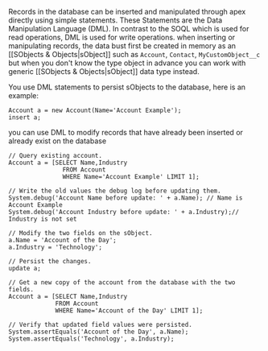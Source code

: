 Records in the database can be inserted and manipulated through apex directly using simple statements. These Statements are the Data Manipulation Language (DML). In contrast to the SOQL which is used for read operations, DML is used for write operations. 
when inserting or manipulating records, the data bust first be created in memory as an [[SObjects & Objects|sObject]] such as `Account`, `Contact`, `MyCustomObject__c` but when you don't know the type object in advance you can work with generic [[SObjects & Objects|sObject]] data type instead.

You use DML statements to persist sObjects to the database, here is an example:
```
Account a = new Account(Name='Account Example');
insert a;
```
you can use DML to modify records that have already been inserted or already exist on the database 
```
// Query existing account.
Account a = [SELECT Name,Industry 
               FROM Account 
               WHERE Name='Account Example' LIMIT 1];

// Write the old values the debug log before updating them.
System.debug('Account Name before update: ' + a.Name); // Name is Account Example
System.debug('Account Industry before update: ' + a.Industry);// Industry is not set

// Modify the two fields on the sObject.
a.Name = 'Account of the Day';
a.Industry = 'Technology';

// Persist the changes.
update a;

// Get a new copy of the account from the database with the two fields.
Account a = [SELECT Name,Industry 
             FROM Account 
             WHERE Name='Account of the Day' LIMIT 1];

// Verify that updated field values were persisted.
System.assertEquals('Account of the Day', a.Name);
System.assertEquals('Technology', a.Industry);
```
